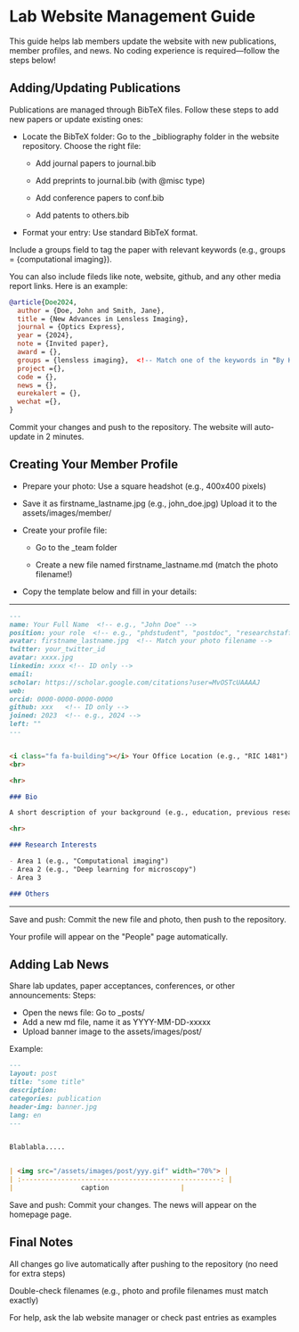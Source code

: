 # Lab Website Management Guide

This guide helps lab members update the website with new publications, member profiles, and news. No coding experience is required—follow the steps below!

## Adding/Updating Publications

Publications are managed through BibTeX files. Follow these steps to add new papers or update existing ones:

- Locate the BibTeX folder: Go to the _bibliography folder in the website repository.
  Choose the right file:

  - Add journal papers to journal.bib

  - Add preprints to journal.bib (with @misc type)

  - Add conference papers to conf.bib

  - Add patents to others.bib

- Format your entry: Use standard BibTeX format. 

Include a groups field to tag the paper with relevant keywords (e.g., groups = {computational imaging}).

You can also include fileds like note, website, github, and any other media report links. Here is an example:

```bibtex
@article{Doe2024,
  author = {Doe, John and Smith, Jane},
  title = {New Advances in Lensless Imaging},
  journal = {Optics Express},
  year = {2024},
  note = {Invited paper},
  award = {},
  groups = {lensless imaging},  <!-- Match one of the keywords in "By Key Words" tab -->
  project ={},
  code = {},
  news = {},
  eurekalert = {},
  wechat ={},
}
```

Commit your changes and push to the repository. The website will auto-update in 2 minutes.

## Creating Your Member Profile

  - Prepare your photo:
    Use a square headshot (e.g., 400x400 pixels)

  - Save it as firstname_lastname.jpg (e.g., john_doe.jpg)
    Upload it to the assets/images/member/

  - Create your profile file:

    - Go to the _team folder

    - Create a new file named firstname_lastname.md (match the photo filename!)
- Copy the template below and fill in your details:

---

```markdown
---
name: Your Full Name  <!-- e.g., "John Doe" -->
position: your role  <!-- e.g., "phdstudent", "postdoc", "researchstaff" -->
avatar: firstname_lastname.jpg  <!-- Match your photo filename -->
twitter: your_twitter_id 
avatar: xxxx.jpg
linkedin: xxxx <!-- ID only -->
email: 
scholar: https://scholar.google.com/citations?user=MvOSTcUAAAAJ
web: 
orcid: 0000-0000-0000-0000
github: xxx   <!-- ID only -->
joined: 2023  <!-- e.g., 2024 -->
left: ""
---


<i class="fa fa-building"></i> Your Office Location (e.g., "RIC 1481")
<br>

<hr>

### Bio

A short description of your background (e.g., education, previous research, interests). Keep it brief!

<hr>

### Research Interests

- Area 1 (e.g., "Computational imaging")
- Area 2 (e.g., "Deep learning for microscopy")
- Area 3

### Others

```

---

Save and push: Commit the new file and photo, then push to the repository. 

Your profile will appear on the "People" page automatically.



## Adding Lab News
Share lab updates, paper acceptances, conferences, or other announcements:
Steps:

- Open the news file: Go to _posts/
- Add a new md file, name it as YYYY-MM-DD-xxxxx  <!-- e.g., 2024-06-15 -->
- Upload banner image to the assets/images/post/

Example:

```markdown
---
layout: post
title: "some title"
description: 
categories: publication
header-img: banner.jpg
lang: en
---


Blablabla.....


| <img src="/assets/images/post/yyy.gif" width="70%"> |
| :--------------------------------------------------: |
|                 caption                  |
```


Save and push: Commit your changes. The news will appear on the homepage page.


## Final Notes

All changes go live automatically after pushing to the repository (no need for extra steps)

Double-check filenames (e.g., photo and profile filenames must match exactly)

For help, ask the lab website manager or check past entries as examples







